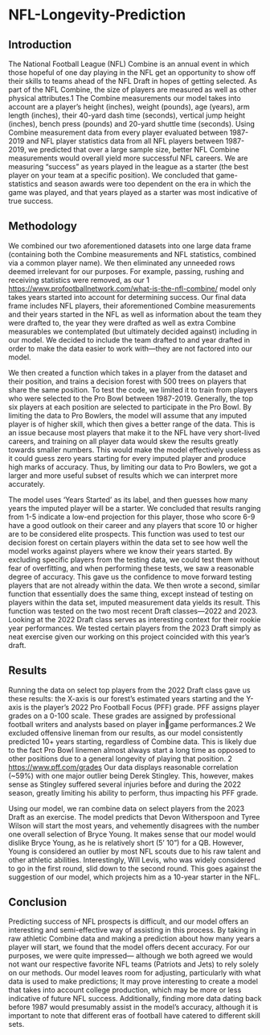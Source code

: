 # NFL-Longevity-Prediction
## Introduction
The National Football League (NFL) Combine is an annual event in which those 
hopeful of one day playing in the NFL get an opportunity to show off their skills to teams 
ahead of the NFL Draft in hopes of getting selected. As part of the NFL Combine, the size 
of players are measured as well as other physical attributes.1 The Combine 
measurements our model takes into account are a player’s height (inches), weight 
(pounds), age (years), arm length (inches), their 40-yard dash time (seconds), vertical 
jump height (inches), bench press (pounds) and 20-yard shuttle time (seconds).
Using Combine measurement data from every player evaluated between 1987-
2019 and NFL player statistics data from all NFL players between 1987-2019, we 
predicted that over a large sample size, better NFL Combine measurements would overall 
yield more successful NFL careers. We are measuring “success” as years played in the 
league as a starter (the best player on your team at a specific position). We concluded 
that game-statistics and season awards were too dependent on the era in which the game 
was played, and that years played as a starter was most indicative of true success.

## Methodology
We combined our two aforementioned datasets into one large data frame 
(containing both the Combine measurements and NFL statistics, combined via a 
common player name). We then eliminated any unneeded rows deemed irrelevant for our 
purposes. For example, passing, rushing and receiving statistics were removed, as our 
1 https://www.profootballnetwork.com/what-is-the-nfl-combine/
model only takes years started into account for determining success. Our final data frame 
includes NFL players, their aforementioned Combine measurements and their years 
started in the NFL as well as information about the team they were drafted to, the year 
they were drafted as well as extra Combine measurables we contemplated (but ultimately 
decided against) including in our model. We decided to include the team drafted to and 
year drafted in order to make the data easier to work with—they are not factored into our 
model.

We then created a function which takes in a player from the dataset and their 
position, and trains a decision forest with 500 trees on players that share the same 
position. To test the code, we limited it to train from players who were selected to the Pro 
Bowl between 1987-2019. Generally, the top six players at each position are selected to 
participate in the Pro Bowl. By limiting the data to Pro Bowlers, the model will assume 
that any imputed player is of higher skill, which then gives a better range of the data. This 
is an issue because most players that make it to the NFL have very short-lived careers, 
and training on all player data would skew the results greatly towards smaller numbers. 
This would make the model effectively useless as it could guess zero years starting for 
every imputed player and produce high marks of accuracy. Thus, by limiting our data to 
Pro Bowlers, we got a larger and more useful subset of results which we can interpret 
more accurately. 

The model uses ‘Years Started’ as its label, and then guesses how many years the 
imputed player will be a starter. We concluded that results ranging from 1-5 indicate a 
low-end projection for this player, those who score 6-9 have a good outlook on their career 
and any players that score 10 or higher are to be considered elite prospects. This function 
was used to test our decision forest on certain players within the data set to see how well 
the model works against players where we know their years started. By excluding specific 
players from the testing data, we could test them without fear of overfitting, and when 
performing these tests, we saw a reasonable degree of accuracy. This gave us the 
confidence to move forward testing players that are not already within the data.
We then wrote a second, similar function that essentially does the same thing, 
except instead of testing on players within the data set, imputed measurement data yields 
its result. This function was tested on the two most recent Draft classes—2022 and 2023. 
Looking at the 2022 Draft class serves as interesting context for their rookie year 
performances. We tested certain players from the 2023 Draft simply as neat exercise 
given our working on this project coincided with this year’s draft.

## Results
Running the data on select top players from the 2022 Draft class gave us these 
results: the X-axis is our forest’s estimated years starting and the Y-axis is the player’s 
2022 Pro Football Focus (PFF) grade. PFF assigns player grades on a 0-100 scale. These 
grades are assigned by professional football writers and analysts based on player ingame performances.2
We excluded offensive lineman from our results, as our model consistently 
predicted 10+ years starting, regardless of Combine data. This is likely due to the fact Pro 
Bowl linemen almost always start a long time as opposed to other positions due to a 
general longevity of playing that position.
2 https://www.pff.com/grades
Our data displays reasonable correlation (~59%) with one major outlier being 
Derek Stingley. This, however, makes sense as Stingley suffered several injuries before 
and during the 2022 season, greatly limiting his ability to perform, thus impacting his PFF 
grade.

Using our model, we ran combine data on select players from the 2023 Draft as an 
exercise. The model predicts that Devon Witherspoon and Tyree Wilson will start the 
most years, and vehemently disagrees with the number one overall selection of Bryce 
Young. It makes sense that our model would dislike Bryce Young, as he is relatively short 
(5’ 10”) for a QB. However, Young is considered an outlier by most NFL scouts due to his 
raw talent and other athletic abilities. Interestingly, Will Levis, who was widely considered 
to go in the first round, slid down to the second round. This goes against the suggestion 
of our model, which projects him as a 10-year starter in the NFL. 

## Conclusion
Predicting success of NFL prospects is difficult, and our model offers an 
interesting and semi-effective way of assisting in this process. By taking in raw athletic 
Combine data and making a prediction about how many years a player will start, we found 
that the model offers decent accuracy. For our purposes, we were quite impressed—
although we both agreed we would not want our respective favorite NFL teams (Patriots 
and Jets) to rely solely on our methods.
Our model leaves room for adjusting, particularly with what data is used to make 
predictions; It may prove interesting to create a model that takes into account college 
production, which may be more or less indicative of future NFL success. Additionally, 
finding more data dating back before 1987 would presumably assist in the model’s 
accuracy, although it is important to note that different eras of football have catered to 
different skill sets.
